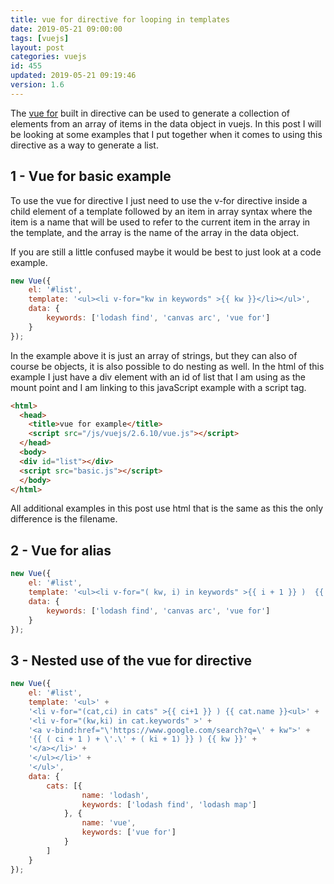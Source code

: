 ```yaml
---
title: vue for directive for looping in templates
date: 2019-05-21 09:00:00
tags: [vuejs]
layout: post
categories: vuejs
id: 455
updated: 2019-05-21 09:19:46
version: 1.6
---
```


The [vue for](https://vuejs.org/v2/guide/list.html) built in directive can be used to generate a collection of elements from an array of items in the data object in vuejs. In this post I will be looking at some examples that I put together when it comes to using this directive as a way to generate a list.

<!-- more -->

## 1 - Vue for basic example

To use the vue for directive I just need to use the v-for directive inside a child element of a template followed by an item in array syntax where the item is a name that will be used to refer to the current item in the array in the template, and the array is the name of the array in the data object.

If you are still a little confused maybe it would be best to just look at a code example.

```js
new Vue({
    el: '#list',
    template: '<ul><li v-for="kw in keywords" >{{ kw }}</li></ul>',
    data: {
        keywords: ['lodash find', 'canvas arc', 'vue for']
    }
});
```

In the example above it is just an array of strings, but they can also of course be objects, it is also possible to do nesting as well. In the html of this example I just have a div element with an id of list that I am using as the mount point and I am linking to this javaScript example with a script tag.

```html
<html>
  <head>
    <title>vue for example</title>
    <script src="/js/vuejs/2.6.10/vue.js"></script>
  </head>
  <body>
  <div id="list"></div>
  <script src="basic.js"></script>
  </body>
</html>
```

All additional examples in this post use html that is the same as this the only difference is the filename.

## 2 - Vue for alias

```js
new Vue({
    el: '#list',
    template: '<ul><li v-for="( kw, i) in keywords" >{{ i + 1 }} )  {{ kw }}</li></ul>',
    data: {
        keywords: ['lodash find', 'canvas arc', 'vue for']
    }
});
```

## 3 - Nested use of the vue for directive

```js
new Vue({
    el: '#list',
    template: '<ul>' +
    '<li v-for="(cat,ci) in cats" >{{ ci+1 }} ) {{ cat.name }}<ul>' +
    '<li v-for="(kw,ki) in cat.keywords" >' +
    '<a v-bind:href="\'https://www.google.com/search?q=\' + kw">' +
    '{{ ( ci + 1 ) + \'.\' + ( ki + 1) }} ) {{ kw }}' +
    '</a></li>' +
    '</ul></li>' +
    '</ul>',
    data: {
        cats: [{
                name: 'lodash',
                keywords: ['lodash find', 'lodash map']
            }, {
                name: 'vue',
                keywords: ['vue for']
            }
        ]
    }
});
```